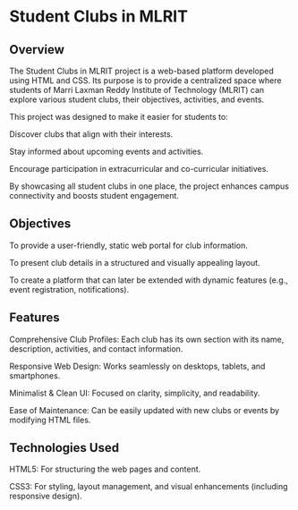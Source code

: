 # Student Clubs in MLRIT
## Overview

The Student Clubs in MLRIT project is a web-based platform developed using HTML and CSS. Its purpose is to provide a centralized space where students of Marri Laxman Reddy Institute of Technology (MLRIT) can explore various student clubs, their objectives, activities, and events.

This project was designed to make it easier for students to:

Discover clubs that align with their interests.

Stay informed about upcoming events and activities.

Encourage participation in extracurricular and co-curricular initiatives.

By showcasing all student clubs in one place, the project enhances campus connectivity and boosts student engagement.

## Objectives

To provide a user-friendly, static web portal for club information.

To present club details in a structured and visually appealing layout.

To create a platform that can later be extended with dynamic features (e.g., event registration, notifications).

## Features

Comprehensive Club Profiles: Each club has its own section with its name, description, activities, and contact information.

Responsive Web Design: Works seamlessly on desktops, tablets, and smartphones.

Minimalist & Clean UI: Focused on clarity, simplicity, and readability.

Ease of Maintenance: Can be easily updated with new clubs or events by modifying HTML files.

## Technologies Used

HTML5: For structuring the web pages and content.

CSS3: For styling, layout management, and visual enhancements (including responsive design).
